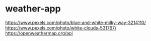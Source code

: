# weather-app
https://www.pexels.com/photo/blue-and-white-milky-way-3214110/
https://www.pexels.com/photo/white-clouds-531767/
https://openweathermap.org/api